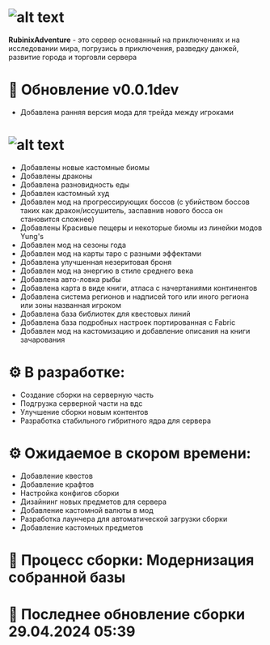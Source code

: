 #  ![alt text](image-1.png)
**RubinixAdventure** - это сервер основанный на приключениях и на исследовании мира, погрузись в приключения, разведку данжей, развитие города и торговли сервера
# 📁 Обновление v0.0.1dev
- Добавлена ранняя версия мода для трейда между игроками 

# ![alt text](image-2.png)
- Добавлены новые кастомные биомы
- Добавлены драконы
- Добавлена разновидность еды
- Добавлен кастомный худ
- Добавлен мод на прогрессирующих боссов (с убийством боссов таких как дракон/иссушитель, заспавнив нового босса он становится сложнее)
- Добавлены Красивые пещеры и некоторые биомы из линейки модов Yung's
- Добавлен мод на сезоны года
- Добавлен мод на карты таро с разными эффектами
- Добавлена улучшенная незеритовая броня
- Добавлен мод на энергию в стиле среднего века
- Добавлена авто-ловка рыбы
- Добавлена карта в виде книги, атласа с начертаниями континентов
- Добавлена система регионов и надписей того или иного региона или зоны названная игроком
- Добавлена база библиотек для квестовых линий
- Добавлена база подробных настроек портированная с Fabric
- Добавлен мод на кастомизацию и добавление описания на книги зачарования

# **⚙ В разработке:**
- Создание сборки на серверную часть
- Подгрузка серверной части на вдс
- Улучшение сборки новым контентов
- Разработка стабильного гибритного ядра для сервера

# **⚙ Ожидаемое в скором времени:**
- Добавление квестов
- Добавление крафтов
- Настройка конфигов сборки
- Дизайнинг новых предметов для сервера
- Добавление кастомной валюты в мод
- Разработка лаунчера для автоматической загрузки сборки
- Добавление кастомных предметов
# 🧱 Процесс сборки: Модернизация собранной базы
# 📍 Последнее обновление сборки 29.04.2024 05:39
